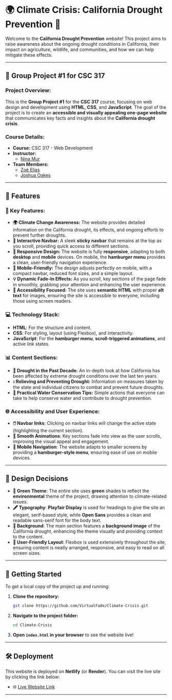 # 🌍 **Climate Crisis: California Drought Prevention** 🌱

Welcome to the **California Drought Prevention** website! This project aims to raise awareness about the ongoing drought conditions in California, their impact on agriculture, wildlife, and communities, and how we can help mitigate these effects.

---

## 📑 **Group Project #1 for CSC 317**

### **Project Overview:**
This is the **Group Project #1** for the **CSC 317** course, focusing on web design and development using **HTML**, **CSS**, and **JavaScript**. The goal of the project is to create an **accessible and visually appealing one-page website** that communicates key facts and insights about the **California drought crisis**.

### **Course Details:**
- **Course:** CSC 317 - Web Development
- **Instructor:**
  - [Nina Mur](https://github.com/nina-mir)
- **Team Members:**
  - [Zoë Elias](https://github.com/zoebowe)
  - [Joshua Oakes](https://github.com/VirtualFade)

---

## 📑 **Features**

### **🌿 Key Features:**
- **🌍 Climate Change Awareness:** The website provides detailed information on the California drought, its effects, and ongoing efforts to prevent further droughts.
- **🚀 Interactive Navbar:** A sleek **sticky navbar** that remains at the top as you scroll, providing quick access to different sections.
- **🍃 Responsive Design:** The website is fully **responsive**, adapting to both **desktop** and **mobile** devices. On mobile, the **hamburger menu** provides a clean, user-friendly navigation experience.
- **📱 Mobile-Friendly:** The design adjusts perfectly on mobile, with a compact navbar, reduced font sizes, and a simple layout.
- **💡 Dynamic Fade-In Effects:** As you scroll, key sections of the page fade in smoothly, grabbing your attention and enhancing the user experience.
- **🔑 Accessibility Focused:** The site uses **semantic HTML** with proper **alt text** for images, ensuring the site is accessible to everyone, including those using screen readers.
  
### **💻 Technology Stack:**
- **HTML**: For the structure and content.
- **CSS**: For styling, layout (using Flexbox), and interactivity.
- **JavaScript**: For the **hamburger menu**, **scroll-triggered animations**, and active link states.

### **📊 Content Sections:**
- **🔴 Drought in the Past Decade:** An in-depth look at how California has been affected by extreme drought conditions over the last ten years.
- **💧 Relieving and Preventing Drought:** Information on measures taken by the state and individual citizens to combat and prevent future droughts.
- **🌲 Practical Water Conservation Tips:** Simple actions that everyone can take to help conserve water and contribute to drought prevention.
  
### **🌐 Accessibility and User Experience:**
- **🖱️ Navbar links**: Clicking on navbar links will change the active state (highlighting the current section).
- **🎨 Smooth Animations**: Key sections fade into view as the user scrolls, improving the visual appeal and engagement.
- **📱 Mobile Navigation**: The website adapts to smaller screens by providing a **hamburger-style menu**, ensuring ease of use on mobile devices.

---

## 🎨 **Design Decisions**
- **💚 Green Theme**: The entire site uses **green** shades to reflect the **environmental** theme of the project, drawing attention to climate-related issues.
- **🖋️ Typography**: **Playfair Display** is used for headings to give the site an elegant, serif-based style, while **Open Sans** provides a clean and readable sans-serif font for the body text.
- **🌅 Background**: The main section features a **background image** of the California drought, enhancing the theme visually and providing context to the content.
- **🌟 User-Friendly Layout**: Flexbox is used extensively throughout the site, ensuring content is neatly arranged, responsive, and easy to read on all screen sizes.

---

## 🚀 **Getting Started**

To get a local copy of the project up and running:

1. **Clone the repository:**
   ```bash
   git clone https://github.com/VirtualFade/Climate-Crisis.git
   ```
2. **Navigate to the project folder:**
   ```bash
   cd Climate-Crisis
   ```
3. **Open `index.html` in your browser** to see the website live!

---

## 🛠️ **Deployment**
This website is deployed on **Netlify** (or **Render**). You can visit the live site by clicking the link below:
- 🌐 [Live Website Link](https://incandescent-croquembouche-9e9f84.netlify.app/)

---